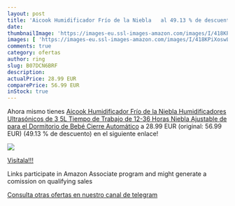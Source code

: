 ```yaml
---
layout: post
title: 'Aicook Humidificador Frío de la Niebla   al 49.13 % de descuento'
date: 
thumbnailImage: 'https://images-eu.ssl-images-amazon.com/images/I/418KPiXoswL._SL200_.jpg'
images: [ 'https://images-eu.ssl-images-amazon.com/images/I/418KPiXoswL._SL200_.jpg' ]
comments: true
category: ofertas
author: ring
slug: B07DCN6BRF
description:
actualPrice: 28.99 EUR
comparePrice: 56.99 EUR
inStock: true
---
```


Ahora mismo tienes [Aicook Humidificador Frío de la Niebla  Humidificadores Ultrasónicos de 3 5L  Tiempo de Trabajo de 12-36 Horas  Niebla Ajustable de para el Dormitorio de Bebé  Cierre Automático](https://www.amazon.es/dp/B07DCN6BRF/?tag=tolees-21) a 28.99 EUR (original: 56.99 EUR) (49.13 %  de descuento) en el siguiente enlace!

[![](https://images-eu.ssl-images-amazon.com/images/I/418KPiXoswL._SL200_.jpg)](https://www.amazon.es/dp/B07DCN6BRF/?tag=tolees-21)

[Visítala!!!](https://www.amazon.es/dp/B07DCN6BRF/?tag=tolees-21)

Links participate in Amazon Associate program and might generate a comission on qualifying sales

[Consulta otras ofertas en nuestro canal de telegram](https://t.me/s/ofertas25)

